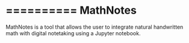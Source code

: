 ==========
MathNotes
==========


MathNotes is a tool that allows the user to integrate natural handwritten math with digital notetaking using a Jupyter notebook.

